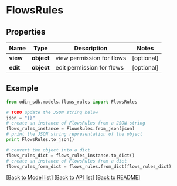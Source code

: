 # FlowsRules


## Properties

Name | Type | Description | Notes
------------ | ------------- | ------------- | -------------
**view** | **object** | view permission for flows | [optional] 
**edit** | **object** | edit permission for flows | [optional] 

## Example

```python
from odin_sdk.models.flows_rules import FlowsRules

# TODO update the JSON string below
json = "{}"
# create an instance of FlowsRules from a JSON string
flows_rules_instance = FlowsRules.from_json(json)
# print the JSON string representation of the object
print FlowsRules.to_json()

# convert the object into a dict
flows_rules_dict = flows_rules_instance.to_dict()
# create an instance of FlowsRules from a dict
flows_rules_form_dict = flows_rules.from_dict(flows_rules_dict)
```
[[Back to Model list]](../README.md#documentation-for-models) [[Back to API list]](../README.md#documentation-for-api-endpoints) [[Back to README]](../README.md)


